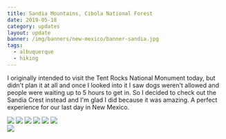 ```yaml
---
title: Sandia Mountains, Cibola National Forest
date: 2019-05-18
category: updates
layout: update
banner: /img/banners/new-mexico/banner-sandia.jpg
tags:
  - albuquerque
  - hiking
---
```


<p class="mb-5">
    I originally intended to visit the Tent Rocks National Monument today, but didn't 
    plan it at all and once I looked into it I saw dogs weren't allowed and people were waiting 
    up to 5 hours to get in. So I decided to check out the Sandia Crest instead and I'm glad I 
    did because it was amazing. A perfect experience for our last day in New Mexico.
</p>

<div class="img-slider">
    <img src="{{ site.cdn }}/img/updates/new-mexico/sandia-mtns-1/sandia-1.jpg">
    <img src="{{ site.cdn }}/img/updates/new-mexico/sandia-mtns-1/sandia-2.jpg">
    <img src="{{ site.cdn }}/img/updates/new-mexico/sandia-mtns-1/sandia-3.jpg">
    <img src="{{ site.cdn }}/img/updates/new-mexico/sandia-mtns-1/sandia-4.jpg">
    <img src="{{ site.cdn }}/img/updates/new-mexico/sandia-mtns-1/sandia-5.jpg">
    <img src="{{ site.cdn }}/img/updates/new-mexico/sandia-mtns-1/sandia-6.jpg">
</div>

<img src="{{ site.cdn }}/img/updates/new-mexico/sandia-booker.jpg"/>

